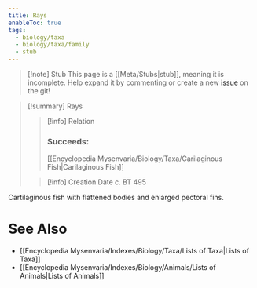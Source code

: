 ```yaml
---
title: Rays
enableToc: true
tags:
  - biology/taxa
  - biology/taxa/family
  - stub
---
```


> [!note] Stub
> This page is a [[Meta/Stubs|stub]], meaning it is incomplete. Help expand it by commenting or create a new [issue](https://github.com/RagtimeGal/quartz--encyclopedia-mysenvaria/issues/new/choose) on the git!


> [!summary] Rays
> > [!info] Relation
> > ### Succeeds:
> > [[Encyclopedia Mysenvaria/Biology/Taxa/Carilaginous Fish|Carilaginous Fish]]
>
> > [!info] Creation Date
> > c. BT 495

Cartilaginous fish with flattened bodies and enlarged pectoral fins.

# See Also
- [[Encyclopedia Mysenvaria/Indexes/Biology/Taxa/Lists of Taxa|Lists of Taxa]]
- [[Encyclopedia Mysenvaria/Indexes/Biology/Animals/Lists of Animals|Lists of Animals]]
